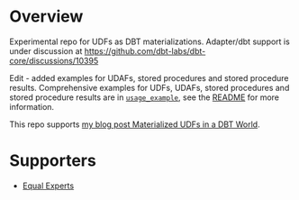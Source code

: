 # Overview

Experimental repo for UDFs as DBT materializations. Adapter/dbt support is under discussion at https://github.com/dbt-labs/dbt-core/discussions/10395

Edit - added examples for UDAFs, stored procedures and stored procedure results. Comprehensive examples for UDFs, UDAFs, stored procedures and stored procedure results are in [`usage_example`](usage_example), see the [README](usage_example/README.md) for more information.

This repo supports [my blog post Materialized UDFs in a DBT World](https://tempered.works/posts/2024/02/19/materialized-udfs-in-a-dbt-world/).

# Supporters

- [Equal Experts](https://equalexperts.com)
